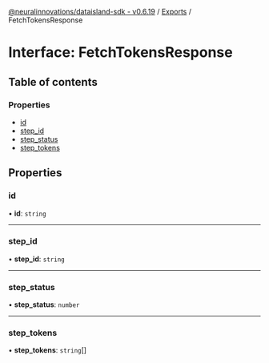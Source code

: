 [@neuralinnovations/dataisland-sdk - v0.6.19](../../README.md) / [Exports](../modules.md) / FetchTokensResponse

# Interface: FetchTokensResponse

## Table of contents

### Properties

- [id](FetchTokensResponse.md#id)
- [step\_id](FetchTokensResponse.md#step_id)
- [step\_status](FetchTokensResponse.md#step_status)
- [step\_tokens](FetchTokensResponse.md#step_tokens)

## Properties

### id

• **id**: `string`

___

### step\_id

• **step\_id**: `string`

___

### step\_status

• **step\_status**: `number`

___

### step\_tokens

• **step\_tokens**: `string`[]

